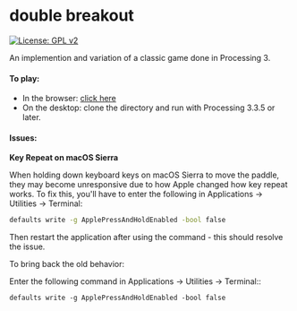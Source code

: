 # double breakout

[![License: GPL v2](https://img.shields.io/badge/License-GPL%20v2-blue.svg)](https://www.gnu.org/licenses/old-licenses/gpl-2.0.en.html)

An implemention and variation of a classic game done in Processing 3.

#### To play:

- In the browser: [click here](https://rad1al.github.io/double_breakout.html "double_breakout")
- On the desktop: clone the directory and run with Processing 3.3.5 or later.

#### Issues:

**Key Repeat on macOS Sierra**

When holding down keyboard keys on macOS Sierra to move the paddle, they may become unresponsive due to how Apple changed how key repeat works. To fix this, you'll have to enter the following in Applications → Utilities → Terminal:

```Bash
defaults write -g ApplePressAndHoldEnabled -bool false 
```

Then restart the application after using the command - this should resolve the issue.

To bring back the old behavior:

Enter the following command in Applications → Utilities → Terminal::

```
defaults write -g ApplePressAndHoldEnabled -bool false 
```
